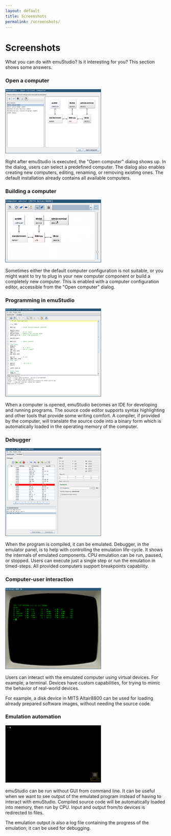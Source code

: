 ```yaml
---
layout: default
title: Screenshots
permalink: /screenshots/
---
```


# Screenshots

What you can do with emuStudio? Is it interesting for you? This section shows some answers.  

### Open a computer

<div class="container mb-4">
<div class="row">
    <div class="col-md-4">
        <a href="/files/images/open-computer.png" class="thumbnail">
            <img src="/files/images/open-computer.png" alt="Open a computer" style="width:300px">
        </a>
    </div>
    <div class="col">
        <p>
        Right after emuStudio is executed, the "Open computer" dialog shows up. In the dialog, users can select
        a predefined computer. The dialog also enables creating new computers, editing, renaming, or removing existing ones.
        The default installation already contains all available computers.
        </p>
    </div>
</div>
</div>


### Building a computer

<div class="container mb-4">
<div class="row">
    <div class="col-md-4">
        <a href="/files/images/edit-computer.png" class="thumbnail">
            <img src="/files/images/edit-computer.png" alt="Edit a computer" style="width:300px">
        </a>
    </div>
    <div class="col">
        <p>
        Sometimes either the default computer configuration is not suitable, or you might want to try to plug in your
        new computer component or build a completely new computer. This is enabled with a computer configuration editor,
        accessible from the "Open computer" dialog.
        </p>
    </div>
</div>
</div>

### Programming in emuStudio

<div class="container mb-4">
<div class="row">
    <div class="col-md-4">
        <a href="/files/images/source-code.png" class="thumbnail">
            <img src="/files/images/source-code.png" alt="Source code editor" style="width:300px">
        </a>
    </div>
    <div class="col">
        <p>
        When a computer is opened, emuStudio becomes an IDE for developing and running programs.
        The source code editor supports syntax highlighting and other tools that provide some writing comfort.
        A compiler, if provided by the computer, will translate the source code into a binary form which is
        automatically loaded in the operating memory of the computer.
        </p>
    </div>
</div>
</div>

### Debugger

<div class="container mb-4">
<div class="row">
    <div class="col-md-4">
        <a href="/files/images/emulator.png" class="thumbnail">
            <img src="/files/images/emulator.png" alt="Emulator panel" style="width:300px">
        </a>
    </div>
    <div class="col">
        <p>
        When the program is compiled, it can be emulated. Debugger, in the emulator panel, is to help with
        controlling the emulation life-cycle. It shows the internals of emulated components. CPU emulation can be
        run, paused, or stopped. Users can execute just a single step or run the emulation in timed-steps.
        All provided computers support breakpoints capability.
        </p>
    </div>
</div>
</div>

### Computer-user interaction

<div class="container mb-4">
<div class="row">
    <div class="col-md-4">
        <a href="/files/images/cpm22.png" class="thumbnail">
            <img src="/files/images/cpm22.png" alt="Terminal" style="width:300px;height:253px">
        </a>
    </div>
    <div class="col">
        <p>
            Users can interact with the emulated computer using virtual devices. For example, a terminal. Devices
            have custom capabilities, for trying to mimic the behavior of real-world devices. 
        </p>
        <p>
            For example, a disk device in MITS Altair8800 can be used for loading already prepared software images,
            without needing the source code.
        </p>
    </div>
</div>
</div>

### Emulation automation

<div class="container">
<div class="row">
    <div class="col-md-4">
        <a href="/files/images/automation.gif" class="thumbnail">
            <img src="/files/images/automation.gif" alt="Terminal" style="width:300px">
        </a>
    </div>
    <div class="col">
        <p>
            emuStudio can be run without GUI from command line. It can be useful when we want to see output of
            the emulated program instead of having to interact with emuStudio. Compiled source code will
            be automatically loaded into memory, then run by CPU. Input and output from/to devices is redirected
            to files.
        </p>
        <p>
            The emulation output is also a log file containing the progress of the emulation;
            it can be used for debugging.
        </p>
    </div>
</div>
</div>